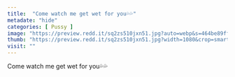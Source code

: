 ```yaml
---
title:  "Come watch me get wet for you💦💦"
metadate: "hide"
categories: [ Pussy ]
image: "https://preview.redd.it/sq2zs510jxn51.jpg?auto=webp&s=464be89ff36004540c018b3f0fb2bb176c6d18da"
thumb: "https://preview.redd.it/sq2zs510jxn51.jpg?width=1080&crop=smart&auto=webp&s=15cd196d9fe80fd62f392f175c5d3631473d5533"
visit: ""
---
```

Come watch me get wet for you💦💦
